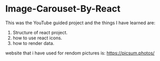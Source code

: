 # Image-Carouset-By-React
This was the YouTube guided project and the things I have learned are:
1. Structure of react project.
2. how to use react icons.
3. how to render data.
   
website that i have used for rendom pictures is: https://picsum.photos/
